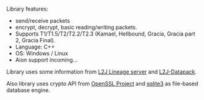 Library features:
  * send/receive packets
  * encrypt, decrypt, basic reading/writing packets.
  * Supports T1/T1.5/T2/T2.2/T2.3 (Kamael, Hellbound, Gracia, Gracia part 2, Gracia Final).
  * Language: C++
  * OS: Windows / Linux
  * Aion support incoming...

Library uses some information from [L2J Lineage server](http://www.l2jserver.com) and [L2J-Datapack](http://www.l2jdp.com).


Also library uses crypto API from [OpenSSL Project](http://www.openssl.org) and [sqlite3](http://www.sqlite.org) as file-based database engine.